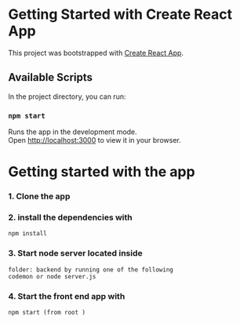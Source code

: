 # Getting Started with Create React App

This project was bootstrapped with [Create React App](https://github.com/facebook/create-react-app).

## Available Scripts

In the project directory, you can run:

### `npm start`

Runs the app in the development mode.\
Open [http://localhost:3000](http://localhost:3000) to view it in your browser.


# Getting started with the app

### 1. Clone the app
### 2. install the dependencies with 
    npm install 
    
### 3. Start node server located inside
    folder: backend by running one of the following 
    codemon or node server.js
    
### 4. Start the front end app with
    npm start (from root )

